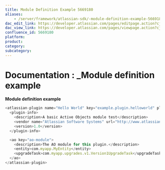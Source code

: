 ```yaml
---
title: Module Definition Example 5669180
aliases:
    - /server/framework/atlassian-sdk/-module-definition-example-5669180.html
dac_edit_link: https://developer.atlassian.com/pages/editpage.action?cjm=wozere&pageId=5669180
dac_view_link: https://developer.atlassian.com/pages/viewpage.action?cjm=wozere&pageId=5669180
confluence_id: 5669180
platform:
product:
category:
subcategory:
---
```

# Documentation : \_Module definition example

**Module definition example**

``` javascript
<atlassian-plugin name="Hello World" key="example.plugin.helloworld" plugins-version="2">
  <plugin-info>
    <description>A basic Active Objects module test</description>
    <vendor name="Atlassian Software Systems" url="http://www.atlassian.com"/>
    <version>1.0</version>
  </plugin-info>

  <ao key="ao-module">
    <description>The AO module for this plugin.</description>
    <entity>com.myapp.MyEntity</entity>
    <upgradeTask>com.myapp.upgrades.v1.Version1UpgradeTask</upgradeTask>
  </ao>
</atlassian-plugin>
```

















































































































































































































































































































